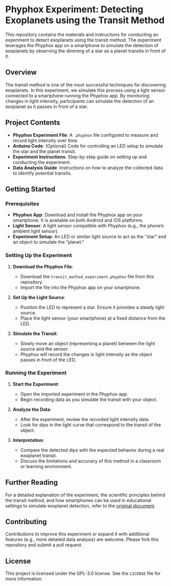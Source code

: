 # Phyphox Experiment: Detecting Exoplanets using the Transit Method

This repository contains the materials and instructions for conducting an experiment to detect exoplanets using the transit method. The experiment leverages the Phyphox app on a smartphone to simulate the detection of exoplanets by observing the dimming of a star as a planet transits in front of it.

## Overview

The transit method is one of the most successful techniques for discovering exoplanets. In this experiment, we simulate this process using a light sensor connected to a smartphone running the Phyphox app. By monitoring changes in light intensity, participants can simulate the detection of an exoplanet as it passes in front of a star.

## Project Contents

- **Phyphox Experiment File**: A `.phyphox` file configured to measure and record light intensity over time.
- **Arduino Code**: (Optional) Code for controlling an LED setup to simulate the star and the planet transit.
- **Experiment Instructions**: Step-by-step guide on setting up and conducting the experiment.
- **Data Analysis Guide**: Instructions on how to analyze the collected data to identify potential transits.

## Getting Started

### Prerequisites

- **Phyphox App**: Download and install the Phyphox app on your smartphone. It is available on both Android and iOS platforms.
- **Light Sensor**: A light sensor compatible with Phyphox (e.g., the phone’s ambient light sensor).
- **Experiment Setup**: An LED or similar light source to act as the "star" and an object to simulate the "planet."

### Setting Up the Experiment

1. **Download the Phyphox File**: 
   - Download the `transit_method_experiment.phyphox` file from this repository.
   - Import the file into the Phyphox app on your smartphone.

2. **Set Up the Light Source**:
   - Position the LED to represent a star. Ensure it provides a steady light source.
   - Place the light sensor (your smartphone) at a fixed distance from the LED.

3. **Simulate the Transit**:
   - Slowly move an object (representing a planet) between the light source and the sensor. 
   - Phyphox will record the changes in light intensity as the object passes in front of the LED.

### Running the Experiment

1. **Start the Experiment**:
   - Open the imported experiment in the Phyphox app.
   - Begin recording data as you simulate the transit with your object.

2. **Analyze the Data**:
   - After the experiment, review the recorded light intensity data.
   - Look for dips in the light curve that correspond to the transit of the object.

3. **Interpretation**:
   - Compare the detected dips with the expected behavior during a real exoplanet transit.
   - Discuss the limitations and accuracy of this method in a classroom or learning environment.

## Further Reading

For a detailed explanation of the experiment, the scientific principles behind the transit method, and how smartphones can be used in educational settings to simulate exoplanet detection, refer to the [original document](https://www.mint-digital.de/fileadmin/user_upload/Spicker_und_Kuepper-Die_Transitmethode_-_Einsatz_von_Smartphones_in_Experimenten_zur_Suche_nach_Exoplaneten.pdf).

## Contributing

Contributions to improve this experiment or expand it with additional features (e.g., more detailed data analysis) are welcome. Please fork this repository and submit a pull request.

## License

This project is licensed under the GPL-3.0 license. See the `LICENSE` file for more information.
